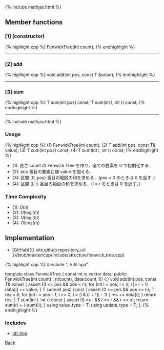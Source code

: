 {% include mathjax.html %}

## Member functions

### [1] (constructor)
{% highlight cpp %}
FenwickTree(int count);
{% endhighlight %}


---------------------------------------

### [2] add
{% highlight cpp %}
void add(int pos, const T &value);
{% endhighlight %}


---------------------------------------

### [3] sum
{% highlight cpp %}
T sum(int pos) const;
T sum(int l, int r) const;
{% endhighlight %}


---------------------------------------

{% include mathjax.html %}

### Usage

{% highlight cpp %}
(1) FenwickTree<typename T>(int count);
(2) T add(int pos, const T& value);
(3) T sum(int pos) const;
(4) T sum(int l, int r) const;
{% endhighlight %}

- (1): 長さ count の Fenwick Tree を作り，全ての要素を 0 で初期化する．
- (2): pos 番目の要素に値 value を加える．
- (3): 区間 [0, pos) 番目の範囲の和を求める．(pos = 0 のときは 0 を返す．)
- (4): 区間 [l, r) 番目の範囲の和を求める．(l = r のときは 0 を返す．)

### Time Complexity
- (1): $O(n)$
- (2): $O(\log(n))$
- (3): $O(\log(n))$
- (4): $O(\log(n))$

## Implementation

- [GitHub]({{ site.github.repository_url }}/blob/master/cpp/include/structure/fenwick_tree.cpp)

{% highlight cpp %}
#include "../util.hpp"

template <typename T>
class FenwickTree {
  const int n;
  vector<T> data;
public:
  FenwickTree(int count) : n(count), data(count, 0) {;}
  void add(int pos, const T& value) {
    assert (0 <= pos && pos < n);
    for (int i = pos; i < n; i |= i + 1) data[i] += value;
  }
  T sum(int pos) const {
    assert (0 <= pos && pos <= n);
    T res = 0;
    for (int i = pos - 1; i >= 0; i = (i & (i + 1)) - 1) {
      res += data[i];
    }
    return res;
  }
  T sum(int l, int r) const {
    assert (0 <= l && l <= r && r <= n);
    return sum(r) + (-sum(l));
  }
  using value_type = T;
  using update_type = T;
};
{% endhighlight %}

### Includes

- [util.hpp](../util)

[Back](../..)
